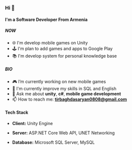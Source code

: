 ### Hi 👋

#### I'm a Software Developer From Armenia 

##### NOW

- 🌐 I'm develop mobile games on Unity
- 🕹️ I'm plan to add games and apps to Google Play
- 📚 I'm develop system for personal knowledge base

##### BIO

- 🎮 I’m currently working on new mobile games
- 🌱 I'm currently improve my skills in SQL and English
- 💬 Ask me about **unity**, **c#**, **mobile game development**
- 📫 How to reach me: **tirbaghdasaryan0808@gmail.com**

#### Tech Stack

- **Client:** Unity Engine

- **Server:** ASP.NET Core Web API, UNET Networking

- **Database:** Microsoft SQL Server, MySQL




